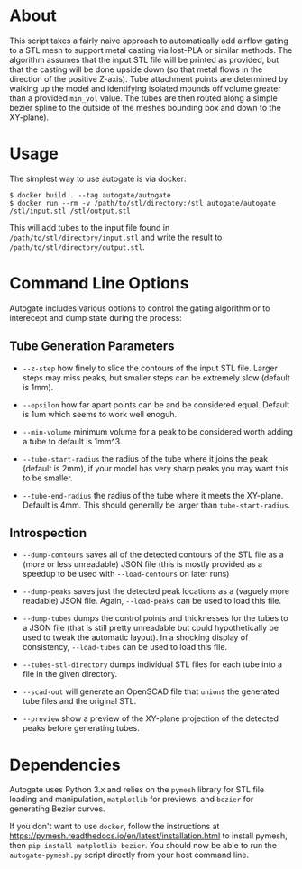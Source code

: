 # About

This script takes a fairly naive approach to automatically add airflow
gating to a STL mesh to support metal casting via lost-PLA or similar
methods. The algorithm assumes that the input STL file will be printed
as provided, but that the casting will be done upside down (so that
metal flows in the direction of the positive Z-axis). Tube attachment
points are determined by walking up the model and identifying isolated
mounds off volume greater than a provided `min_vol` value. The tubes
are then routed along a simple bezier spline to the outside of the
meshes bounding box and down to the XY-plane).

# Usage

The simplest way to use autogate is via docker:
```
$ docker build . --tag autogate/autogate
$ docker run --rm -v /path/to/stl/directory:/stl autogate/autogate /stl/input.stl /stl/output.stl
```

This will add tubes to the input file found in
`/path/to/stl/directory/input.stl` and write the result to
`/path/to/stl/directory/output.stl`.

# Command Line Options

Autogate includes various options to control the gating algorithm or
to interecept and dump state during the process:

## Tube Generation Parameters

* `--z-step` how finely to slice the contours of the input STL
  file. Larger steps may miss peaks, but smaller steps can be
  extremely slow (default is 1mm).

* `--epsilon` how far apart points can be and be considered
  equal. Default is 1um which seems to work well enoguh.

* `--min-volume` minimum volume for a peak to be considered worth
  adding a tube to default is 1mm^3.

* `--tube-start-radius` the radius of the tube where it joins the peak
  (default is 2mm), if your model has very sharp peaks you may want
  this to be smaller.

* `--tube-end-radius` the radius of the tube where it meets the
  XY-plane. Default is 4mm. This should generally be larger than
  `tube-start-radius`.

## Introspection

* `--dump-contours` saves all of the detected contours of the STL file
  as a (more or less unreadable) JSON file (this is mostly provided as
  a speedup to be used with `--load-contours` on later runs)

* `--dump-peaks` saves just the detected peak locations as a (vaguely
  more readable) JSON file. Again, `--load-peaks` can be used to load
  this file.

* `--dump-tubes` dumps the control points and thicknesses for the
  tubes to a JSON file (that is still pretty unreadable but could
  hypothetically be used to tweak the automatic layout). In a shocking
  display of consistency, `--load-tubes` can be used to load this
  file.

* `--tubes-stl-directory` dumps individual STL files for each tube
  into a file in the given directory.

* `--scad-out` will generate an OpenSCAD file that `union`s the
  generated tube files and the original STL.

* `--preview` show a preview of the XY-plane projection of the
  detected peaks before generating tubes.

# Dependencies

Autogate uses Python 3.x and relies on the `pymesh` library for STL
file loading and manipulation, `matplotlib` for previews, and `bezier`
for generating Bezier curves.

If you don't want to use `docker`, follow the instructions at
https://pymesh.readthedocs.io/en/latest/installation.html to install
pymesh, then `pip install matplotlib bezier`. You should now be able
to run the `autogate-pymesh.py` script directly from your host command
line.